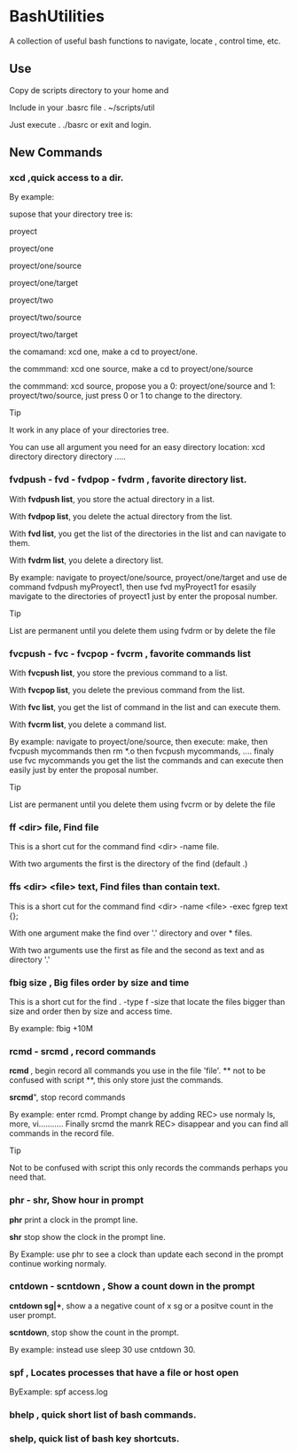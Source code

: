 # BashUtilities
A collection of useful bash functions  to navigate, locate , control time, etc.

## Use

  Copy de scripts directory to your home and
  
  Include in your .basrc file 
  . ~/scripts/util

  Just execute . ./basrc or exit and login.
  
## New Commands
### **xcd** ,quick access to a dir.

  By example:
  
  supose that your directory tree is:
  
  proyect
  
  proyect/one
  
  proyect/one/source
  
  proyect/one/target
  
  proyect/two
  
  proyect/two/source
  
  proyect/two/target
  

  the comamand: xcd one, make a cd to proyect/one.
  
  the commmand: xcd one source, make a cd to proyect/one/source
  
  the commmand: xcd source, propose you a 0: proyect/one/source and 1: proyect/two/source, just press 0 or 1 to change to the directory.

  > [!TIP]
>It work in any place of your directories tree.
> 
>You can use all argument you need for an easy directory location: xcd directory directory directory .....

### **fvdpush - fvd - fvdpop - fvdrm** , favorite directory list.

  With **fvdpush list**, you store the actual directory in a list.
  
  With **fvdpop list**, you delete the actual directory from the list.
  
  With **fvd list**, you get the list of the directories in the list and can navigate to them.
  
  With **fvdrm list**, you delete a directory list.

  By example: navigate to proyect/one/source, proyect/one/target and use de command fvdpush myProyect1, then use fvd myProyect1 for esasily mavigate to the directories of proyect1 just by enter the proposal number.

  > [!TIP]
>List are permanent until you delete them using fvdrm or by delete the file

### **fvcpush - fvc - fvcpop - fvcrm** , favorite commands list

  With **fvcpush list**, you store the previous command to a list.

  With **fvcpop list**, you delete the previous command from  the list.

  With **fvc list**, you get the list of command in the list and can execute them.

  With **fvcrm list**, you delete a command list.

  By example: navigate to proyect/one/source, then execute: make, then fvcpush mycommands then rm *.o then fvcpush mycommands, .... finaly use fvc mycommands you get the list the commands and can execute then easily just  by enter the proposal number.
  
  > [!TIP]
>List are permanent until you delete them using fvcrm or by delete the file

### **ff \<dir\> file**, Find file

  This is a short cut for the command find \<dir\> -name file. 

  With two arguments the first is the directory of the find (default .)

### **ffs \<dir\> \<file\> text**, Find files than contain text.

   This is a short cut for the command find \<dir\> -name \<file\> -exec fgrep text {}\;

   With one argument make the find over '.' directory and over * files.
   
   With two arguments use the first as file and the second as text and as  directory '.'
   
### **fbig size** , Big files order by size and time

  This is a short cut for the find . -type f -size  that locate the files bigger than size and order then by size and access time.

  By example: fbig +10M
  
### **rcmd - srcmd** , record commands

  **rcmd <file>**, begin record all commands you use in the file 'file'. ** not to be confused with script **, this only store just the commands.
  
  **srcmd**", stop record commands

  By example: enter rcmd. Prompt  change by adding REC> use normaly ls, more, vi........... Finally srcmd the manrk REC> disappear and you can find all commands in the record file.

> [!TIP]
>Not to be confused with script this only records the commands perhaps you need that.

### **phr - shr**, Show hour in prompt

  **phr** print a clock in the prompt line.

  **shr** stop show the clock in the prompt line.

  By Example: use phr to see a clock than update each second in the prompt continue working normaly.
  
### **cntdown - scntdown** , Show a count down in the prompt

  **cntdown sg|+**, show a a negative count of x sg or a positve count in the user prompt.
  
  **scntdown**, stop show the count in the prompt.

  By example: instead use sleep 30 use cntdown 30.
  
### **spf** , Locates processes that have a file or host open

  ByExample: spf access.log
  
### **bhelp** , quick short list of bash commands.

### **shelp**, quick list of bash key shortcuts.

